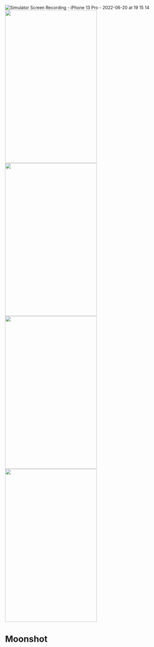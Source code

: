 ![Simulator Screen Recording - iPhone 13 Pro - 2022-06-20 at 19 15 14](https://user-images.githubusercontent.com/58077232/174658630-a1bb86e5-4891-4355-9a8a-2e5022e63f5d.gif)
<img src="https://user-images.githubusercontent.com/58077232/174658630-a1bb86e5-4891-4355-9a8a-2e5022e63f5d.gif" width="300" height="500" />
<img src="https://user-images.githubusercontent.com/58077232/174649528-3be17306-6f31-443e-a741-a7e87153eedb.png" width="300" height="500" />
<img src="https://user-images.githubusercontent.com/58077232/174649740-31160ff7-04a4-4aa4-89ef-bc48235ad2b6.png" width="300" height="500" />
<img src="https://user-images.githubusercontent.com/58077232/174650139-093b30f0-ccaa-4b4b-a73b-9fa4e9fae7fe.png" width="300" height="500" />



# Moonshot
